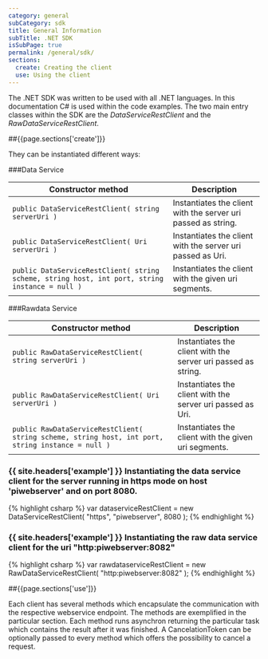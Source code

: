 ```yaml
---
category: general
subCategory: sdk
title: General Information
subTitle: .NET SDK
isSubPage: true
permalink: /general/sdk/
sections:
  create: Creating the client
  use: Using the client
---
```


The .NET SDK was written to be used with all .NET languages. In this documentation C# is used within the code examples.
The two main entry classes within the SDK are the *DataServiceRestClient* and the *RawDataServiceRestClient*.

##{{page.sections['create']}}

 They can be instantiated different ways:

###Data Service

Constructor method | Description
-------------------|-------------
```public DataServiceRestClient( string serverUri )``` | Instantiates the client with the server uri passed as string.
```public DataServiceRestClient( Uri serverUri )``` | Instantiates the client with the server uri passed as Uri.
```public DataServiceRestClient( string scheme, string host, int port, string instance = null )``` | Instantiates the client with the given uri segments.

###Rawdata Service

Constructor method | Description
-------------------|-------------
```public RawDataServiceRestClient( string serverUri )``` | Instantiates the client with the server uri passed as string.
```public RawDataServiceRestClient( Uri serverUri )``` | Instantiates the client with the server uri passed as Uri.
```public RawDataServiceRestClient( string scheme, string host, int port, string instance = null )``` | Instantiates the client with the given uri segments.

### {{ site.headers['example'] }} Instantiating the data service client for the server running in https mode on host 'piwebserver' and on port 8080.

{% highlight csharp %}
var dataserviceRestClient = new DataServiceRestClient( "https", "piwebserver", 8080 );
{% endhighlight %}

### {{ site.headers['example'] }} Instantiating the raw data service client for the uri "http:piwebserver:8082"

{% highlight csharp %}
var rawdataserviceRestClient = new RawDataServiceRestClient( "http:piwebserver:8082" );
{% endhighlight %}

##{{page.sections['use']}}

Each client has several methods which encapsulate the communication with the respective webservice endpoint. The methods are exemplified in the particular section. Each method runs asynchron returning the particular task which contains the result after it was finished. A CancelationToken can be optionally passed to every method which offers the possibility to cancel a request.
